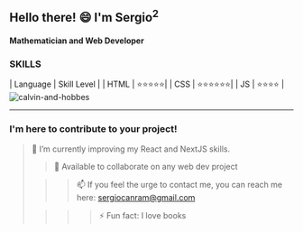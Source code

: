  ## Hello there! 😄 I'm Sergio<sup>2</sup>

 #### Mathematician and Web Developer 

 ### SKILLS
| Language | Skill Level |
| HTML     | ⭐⭐⭐⭐⭐|
| CSS      | ⭐⭐⭐⭐⭐⭐|
| JS       | ⭐⭐⭐⭐ |
![calvin-and-hobbes](https://github.com/sergiocanram/sergiocanram/assets/43572682/6c351997-7c5d-48db-b547-f2e38bea7975)



---
  
 ### I'm here to contribute to your project!

> 🌱 I’m currently improving my React and NextJS skills.
> 
>> 👯 Available to collaborate on any web dev project 
> 
>>> 📫 If you feel the urge to contact me, you can reach me here: sergiocanram@gmail.com 
> 
>>>> ⚡ Fun fact: I love books 

